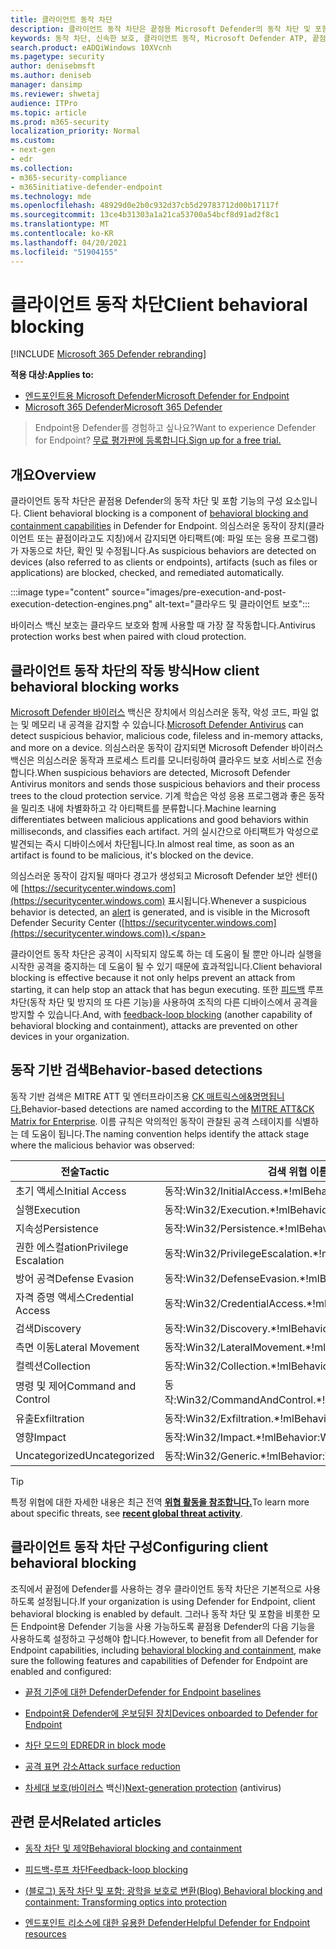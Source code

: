 ```yaml
---
title: 클라이언트 동작 차단
description: 클라이언트 동작 차단은 끝점용 Microsoft Defender의 동작 차단 및 포함 기능의 일부입니다.
keywords: 동작 차단, 신속한 보호, 클라이언트 동작, Microsoft Defender ATP, 끝점용 Microsoft Defender
search.product: eADQiWindows 10XVcnh
ms.pagetype: security
author: denisebmsft
ms.author: deniseb
manager: dansimp
ms.reviewer: shwetaj
audience: ITPro
ms.topic: article
ms.prod: m365-security
localization_priority: Normal
ms.custom:
- next-gen
- edr
ms.collection:
- m365-security-compliance
- m365initiative-defender-endpoint
ms.technology: mde
ms.openlocfilehash: 48929d0e2b0c932d37cb5d29783712d00b17117f
ms.sourcegitcommit: 13ce4b31303a1a21ca53700a54bcf8d91ad2f8c1
ms.translationtype: MT
ms.contentlocale: ko-KR
ms.lasthandoff: 04/20/2021
ms.locfileid: "51904155"
---
```

# <a name="client-behavioral-blocking"></a><span data-ttu-id="bae7c-104">클라이언트 동작 차단</span><span class="sxs-lookup"><span data-stu-id="bae7c-104">Client behavioral blocking</span></span>

[!INCLUDE [Microsoft 365 Defender rebranding](../../includes/microsoft-defender.md)]

<span data-ttu-id="bae7c-105">**적용 대상:**</span><span class="sxs-lookup"><span data-stu-id="bae7c-105">**Applies to:**</span></span>
- [<span data-ttu-id="bae7c-106">엔드포인트용 Microsoft Defender</span><span class="sxs-lookup"><span data-stu-id="bae7c-106">Microsoft Defender for Endpoint</span></span>](https://go.microsoft.com/fwlink/p/?linkid=2154037)
- [<span data-ttu-id="bae7c-107">Microsoft 365 Defender</span><span class="sxs-lookup"><span data-stu-id="bae7c-107">Microsoft 365 Defender</span></span>](https://go.microsoft.com/fwlink/?linkid=2118804)

><span data-ttu-id="bae7c-108">Endpoint용 Defender를 경험하고 싶나요?</span><span class="sxs-lookup"><span data-stu-id="bae7c-108">Want to experience Defender for Endpoint?</span></span> [<span data-ttu-id="bae7c-109">무료 평가판에 등록합니다.</span><span class="sxs-lookup"><span data-stu-id="bae7c-109">Sign up for a free trial.</span></span>](https://www.microsoft.com/microsoft-365/windows/microsoft-defender-atp?ocid=docs-wdatp-assignaccess-abovefoldlink)

## <a name="overview"></a><span data-ttu-id="bae7c-110">개요</span><span class="sxs-lookup"><span data-stu-id="bae7c-110">Overview</span></span>

<span data-ttu-id="bae7c-111">클라이언트 동작 차단은 끝점용 Defender의 동작 차단 및 포함 기능의 구성 요소입니다. [](https://docs.microsoft.com/microsoft-365/security/defender-endpoint/behavioral-blocking-containment)</span><span class="sxs-lookup"><span data-stu-id="bae7c-111">Client behavioral blocking is a component of [behavioral blocking and containment capabilities](https://docs.microsoft.com/microsoft-365/security/defender-endpoint/behavioral-blocking-containment) in Defender for Endpoint.</span></span> <span data-ttu-id="bae7c-112">의심스러운 동작이 장치(클라이언트 또는 끝점이라고도 지칭)에서 감지되면 아티팩트(예: 파일 또는 응용 프로그램)가 자동으로 차단, 확인 및 수정됩니다.</span><span class="sxs-lookup"><span data-stu-id="bae7c-112">As suspicious behaviors are detected on devices (also referred to as clients or endpoints), artifacts (such as files or applications) are blocked, checked, and remediated automatically.</span></span> 

:::image type="content" source="images/pre-execution-and-post-execution-detection-engines.png" alt-text="클라우드 및 클라이언트 보호":::

<span data-ttu-id="bae7c-114">바이러스 백신 보호는 클라우드 보호와 함께 사용할 때 가장 잘 작동합니다.</span><span class="sxs-lookup"><span data-stu-id="bae7c-114">Antivirus protection works best when paired with cloud protection.</span></span>

## <a name="how-client-behavioral-blocking-works"></a><span data-ttu-id="bae7c-115">클라이언트 동작 차단의 작동 방식</span><span class="sxs-lookup"><span data-stu-id="bae7c-115">How client behavioral blocking works</span></span>

<span data-ttu-id="bae7c-116">[Microsoft Defender 바이러스](https://docs.microsoft.com/windows/security/threat-protection/microsoft-defender-antivirus/microsoft-defender-antivirus-in-windows-10) 백신은 장치에서 의심스러운 동작, 악성 코드, 파일 없는 및 메모리 내 공격을 감지할 수 있습니다.</span><span class="sxs-lookup"><span data-stu-id="bae7c-116">[Microsoft Defender Antivirus](https://docs.microsoft.com/windows/security/threat-protection/microsoft-defender-antivirus/microsoft-defender-antivirus-in-windows-10) can detect suspicious behavior, malicious code, fileless and in-memory attacks, and more on a device.</span></span> <span data-ttu-id="bae7c-117">의심스러운 동작이 감지되면 Microsoft Defender 바이러스 백신은 의심스러운 동작과 프로세스 트리를 모니터링하여 클라우드 보호 서비스로 전송합니다.</span><span class="sxs-lookup"><span data-stu-id="bae7c-117">When suspicious behaviors are detected, Microsoft Defender Antivirus monitors and sends those suspicious behaviors and their process trees to the cloud protection service.</span></span> <span data-ttu-id="bae7c-118">기계 학습은 악성 응용 프로그램과 좋은 동작을 밀리초 내에 차별화하고 각 아티팩트를 분류합니다.</span><span class="sxs-lookup"><span data-stu-id="bae7c-118">Machine learning differentiates between malicious applications and good behaviors within milliseconds, and classifies each artifact.</span></span> <span data-ttu-id="bae7c-119">거의 실시간으로 아티팩트가 악성으로 발견되는 즉시 디바이스에서 차단됩니다.</span><span class="sxs-lookup"><span data-stu-id="bae7c-119">In almost real time, as soon as an artifact is found to be malicious, it's blocked on the device.</span></span> 

<span data-ttu-id="bae7c-120">의심스러운 동작이 감지될 때마다 경고가 [](https://docs.microsoft.com/microsoft-365/security/defender-endpoint/alerts-queue) 생성되고 Microsoft Defender 보안 센터()에 [https://securitycenter.windows.com](https://securitycenter.windows.com) 표시됩니다.</span><span class="sxs-lookup"><span data-stu-id="bae7c-120">Whenever a suspicious behavior is detected, an [alert](https://docs.microsoft.com/microsoft-365/security/defender-endpoint/alerts-queue) is generated, and is visible in the Microsoft Defender Security Center ([https://securitycenter.windows.com](https://securitycenter.windows.com)).</span></span>

<span data-ttu-id="bae7c-121">클라이언트 동작 차단은 공격이 시작되지 않도록 하는 데 도움이 될 뿐만 아니라 실행을 시작한 공격을 중지하는 데 도움이 될 수 있기 때문에 효과적입니다.</span><span class="sxs-lookup"><span data-stu-id="bae7c-121">Client behavioral blocking is effective because it not only helps prevent an attack from starting, it can help stop an attack that has begun executing.</span></span> <span data-ttu-id="bae7c-122">또한 [피드백](feedback-loop-blocking.md) 루프 차단(동작 차단 및 방지의 또 다른 기능)을 사용하여 조직의 다른 디바이스에서 공격을 방지할 수 있습니다.</span><span class="sxs-lookup"><span data-stu-id="bae7c-122">And, with [feedback-loop blocking](feedback-loop-blocking.md) (another capability of behavioral blocking and containment), attacks are prevented on other devices in your organization.</span></span>

## <a name="behavior-based-detections"></a><span data-ttu-id="bae7c-123">동작 기반 검색</span><span class="sxs-lookup"><span data-stu-id="bae7c-123">Behavior-based detections</span></span>

<span data-ttu-id="bae7c-124">동작 기반 검색은 MITRE ATT 및 엔터프라이즈용 [CK 매트릭스에&명명됩니다.](https://attack.mitre.org/matrices/enterprise)</span><span class="sxs-lookup"><span data-stu-id="bae7c-124">Behavior-based detections are named according to the [MITRE ATT&CK Matrix for Enterprise](https://attack.mitre.org/matrices/enterprise).</span></span> <span data-ttu-id="bae7c-125">이름 규칙은 악의적인 동작이 관찰된 공격 스테이지를 식별하는 데 도움이 됩니다.</span><span class="sxs-lookup"><span data-stu-id="bae7c-125">The naming convention helps identify the attack stage where the malicious behavior was observed:</span></span>


|<span data-ttu-id="bae7c-126">전술</span><span class="sxs-lookup"><span data-stu-id="bae7c-126">Tactic</span></span> |   <span data-ttu-id="bae7c-127">검색 위협 이름</span><span class="sxs-lookup"><span data-stu-id="bae7c-127">Detection threat name</span></span> |
|----|----|
|<span data-ttu-id="bae7c-128">초기 액세스</span><span class="sxs-lookup"><span data-stu-id="bae7c-128">Initial Access</span></span> | <span data-ttu-id="bae7c-129">동작:Win32/InitialAccess.\*!ml</span><span class="sxs-lookup"><span data-stu-id="bae7c-129">Behavior:Win32/InitialAccess.\*!ml</span></span> |
|<span data-ttu-id="bae7c-130">실행</span><span class="sxs-lookup"><span data-stu-id="bae7c-130">Execution</span></span>  | <span data-ttu-id="bae7c-131">동작:Win32/Execution.\*!ml</span><span class="sxs-lookup"><span data-stu-id="bae7c-131">Behavior:Win32/Execution.\*!ml</span></span> |
|<span data-ttu-id="bae7c-132">지속성</span><span class="sxs-lookup"><span data-stu-id="bae7c-132">Persistence</span></span>    | <span data-ttu-id="bae7c-133">동작:Win32/Persistence.\*!ml</span><span class="sxs-lookup"><span data-stu-id="bae7c-133">Behavior:Win32/Persistence.\*!ml</span></span> |
|<span data-ttu-id="bae7c-134">권한 에스컬ation</span><span class="sxs-lookup"><span data-stu-id="bae7c-134">Privilege Escalation</span></span>   | <span data-ttu-id="bae7c-135">동작:Win32/PrivilegeEscalation.\*!ml</span><span class="sxs-lookup"><span data-stu-id="bae7c-135">Behavior:Win32/PrivilegeEscalation.\*!ml</span></span> |
|<span data-ttu-id="bae7c-136">방어 공격</span><span class="sxs-lookup"><span data-stu-id="bae7c-136">Defense Evasion</span></span>    | <span data-ttu-id="bae7c-137">동작:Win32/DefenseEvasion.\*!ml</span><span class="sxs-lookup"><span data-stu-id="bae7c-137">Behavior:Win32/DefenseEvasion.\*!ml</span></span> |
|<span data-ttu-id="bae7c-138">자격 증명 액세스</span><span class="sxs-lookup"><span data-stu-id="bae7c-138">Credential Access</span></span>  | <span data-ttu-id="bae7c-139">동작:Win32/CredentialAccess.\*!ml</span><span class="sxs-lookup"><span data-stu-id="bae7c-139">Behavior:Win32/CredentialAccess.\*!ml</span></span> |
|<span data-ttu-id="bae7c-140">검색</span><span class="sxs-lookup"><span data-stu-id="bae7c-140">Discovery</span></span>  | <span data-ttu-id="bae7c-141">동작:Win32/Discovery.\*!ml</span><span class="sxs-lookup"><span data-stu-id="bae7c-141">Behavior:Win32/Discovery.\*!ml</span></span> |
|<span data-ttu-id="bae7c-142">측면 이동</span><span class="sxs-lookup"><span data-stu-id="bae7c-142">Lateral Movement</span></span> | <span data-ttu-id="bae7c-143">동작:Win32/LateralMovement.\*!ml</span><span class="sxs-lookup"><span data-stu-id="bae7c-143">Behavior:Win32/LateralMovement.\*!ml</span></span> |
|<span data-ttu-id="bae7c-144">컬렉션</span><span class="sxs-lookup"><span data-stu-id="bae7c-144">Collection</span></span> |   <span data-ttu-id="bae7c-145">동작:Win32/Collection.\*!ml</span><span class="sxs-lookup"><span data-stu-id="bae7c-145">Behavior:Win32/Collection.\*!ml</span></span> |
|<span data-ttu-id="bae7c-146">명령 및 제어</span><span class="sxs-lookup"><span data-stu-id="bae7c-146">Command and Control</span></span> | <span data-ttu-id="bae7c-147">동작:Win32/CommandAndControl.\*!ml</span><span class="sxs-lookup"><span data-stu-id="bae7c-147">Behavior:Win32/CommandAndControl.\*!ml</span></span> |
|<span data-ttu-id="bae7c-148">유출</span><span class="sxs-lookup"><span data-stu-id="bae7c-148">Exfiltration</span></span>   | <span data-ttu-id="bae7c-149">동작:Win32/Exfiltration.\*!ml</span><span class="sxs-lookup"><span data-stu-id="bae7c-149">Behavior:Win32/Exfiltration.\*!ml</span></span> |
|<span data-ttu-id="bae7c-150">영향</span><span class="sxs-lookup"><span data-stu-id="bae7c-150">Impact</span></span> | <span data-ttu-id="bae7c-151">동작:Win32/Impact.\*!ml</span><span class="sxs-lookup"><span data-stu-id="bae7c-151">Behavior:Win32/Impact.\*!ml</span></span> |
|<span data-ttu-id="bae7c-152">Uncategorized</span><span class="sxs-lookup"><span data-stu-id="bae7c-152">Uncategorized</span></span>  | <span data-ttu-id="bae7c-153">동작:Win32/Generic.\*!ml</span><span class="sxs-lookup"><span data-stu-id="bae7c-153">Behavior:Win32/Generic.\*!ml</span></span> |

> [!TIP]
> <span data-ttu-id="bae7c-154">특정 위협에 대한 자세한 내용은 최근 전역 **[위협 활동을 참조합니다.](https://www.microsoft.com/wdsi/threats)**</span><span class="sxs-lookup"><span data-stu-id="bae7c-154">To learn more about specific threats, see **[recent global threat activity](https://www.microsoft.com/wdsi/threats)**.</span></span>


## <a name="configuring-client-behavioral-blocking"></a><span data-ttu-id="bae7c-155">클라이언트 동작 차단 구성</span><span class="sxs-lookup"><span data-stu-id="bae7c-155">Configuring client behavioral blocking</span></span>

<span data-ttu-id="bae7c-156">조직에서 끝점에 Defender를 사용하는 경우 클라이언트 동작 차단은 기본적으로 사용하도록 설정됩니다.</span><span class="sxs-lookup"><span data-stu-id="bae7c-156">If your organization is using Defender for Endpoint, client behavioral blocking is enabled by default.</span></span> <span data-ttu-id="bae7c-157">그러나 동작 차단 및 포함을 비롯한 모든 [](behavioral-blocking-containment.md)Endpoint용 Defender 기능을 사용 가능하도록 끝점용 Defender의 다음 기능을 사용하도록 설정하고 구성해야 합니다.</span><span class="sxs-lookup"><span data-stu-id="bae7c-157">However, to benefit from all Defender for Endpoint capabilities, including [behavioral blocking and containment](behavioral-blocking-containment.md), make sure the following features and capabilities of Defender for Endpoint are enabled and configured:</span></span>

- [<span data-ttu-id="bae7c-158">끝점 기준에 대한 Defender</span><span class="sxs-lookup"><span data-stu-id="bae7c-158">Defender for Endpoint baselines</span></span>](https://docs.microsoft.com/microsoft-365/security/defender-endpoint/configure-machines-security-baseline)

- [<span data-ttu-id="bae7c-159">Endpoint용 Defender에 온보딩된 장치</span><span class="sxs-lookup"><span data-stu-id="bae7c-159">Devices onboarded to Defender for Endpoint</span></span>](https://docs.microsoft.com/microsoft-365/security/defender-endpoint/onboard-configure)

- [<span data-ttu-id="bae7c-160">차단 모드의 EDR</span><span class="sxs-lookup"><span data-stu-id="bae7c-160">EDR in block mode</span></span>](https://docs.microsoft.com/microsoft-365/security/defender-endpoint/edr-in-block-mode)

- [<span data-ttu-id="bae7c-161">공격 표면 감소</span><span class="sxs-lookup"><span data-stu-id="bae7c-161">Attack surface reduction</span></span>](https://docs.microsoft.com/microsoft-365/security/defender-endpoint/attack-surface-reduction)

- <span data-ttu-id="bae7c-162">[차세대 보호(바이러스](https://docs.microsoft.com/windows/security/threat-protection/microsoft-defender-antivirus/configure-microsoft-defender-antivirus-features) 백신)</span><span class="sxs-lookup"><span data-stu-id="bae7c-162">[Next-generation protection](https://docs.microsoft.com/windows/security/threat-protection/microsoft-defender-antivirus/configure-microsoft-defender-antivirus-features) (antivirus)</span></span>

## <a name="related-articles"></a><span data-ttu-id="bae7c-163">관련 문서</span><span class="sxs-lookup"><span data-stu-id="bae7c-163">Related articles</span></span>

- [<span data-ttu-id="bae7c-164">동작 차단 및 제약</span><span class="sxs-lookup"><span data-stu-id="bae7c-164">Behavioral blocking and containment</span></span>](behavioral-blocking-containment.md)

- [<span data-ttu-id="bae7c-165">피드백-루프 차단</span><span class="sxs-lookup"><span data-stu-id="bae7c-165">Feedback-loop blocking</span></span>](feedback-loop-blocking.md)

- [<span data-ttu-id="bae7c-166">(블로그) 동작 차단 및 포함: 광학을 보호로 변환</span><span class="sxs-lookup"><span data-stu-id="bae7c-166">(Blog) Behavioral blocking and containment: Transforming optics into protection</span></span>](https://www.microsoft.com/security/blog/2020/03/09/behavioral-blocking-and-containment-transforming-optics-into-protection/)

- [<span data-ttu-id="bae7c-167">엔드포인트 리소스에 대한 유용한 Defender</span><span class="sxs-lookup"><span data-stu-id="bae7c-167">Helpful Defender for Endpoint resources</span></span>](https://docs.microsoft.com/microsoft-365/security/defender-endpoint/helpful-resources)
